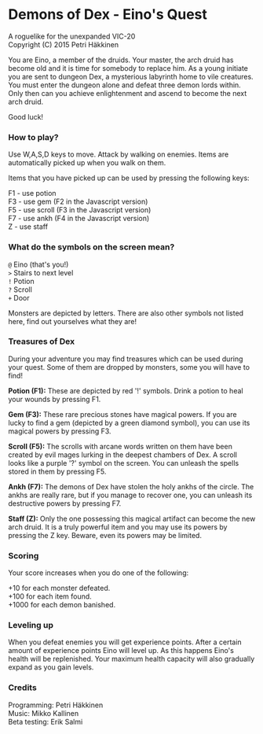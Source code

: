 # Demons of Dex - Eino's Quest

A roguelike for the unexpanded VIC-20  
Copyright (C) 2015 Petri Häkkinen

You are Eino, a member of the druids. Your master, the arch druid has become old and it is time for somebody to replace him. As a young initiate you are sent to dungeon Dex, a mysterious labyrinth home to vile creatures. You must enter the dungeon alone and defeat three demon lords within. Only then can you achieve enlightenment and ascend to become the next arch druid.

Good luck!

### How to play?

Use W,A,S,D keys to move. Attack by walking on enemies. Items are automatically picked up when you walk on them.

Items that you have picked up can be used by pressing the following keys:

F1 - use potion  
F3 - use gem (F2 in the Javascript version)  
F5 - use scroll (F3 in the Javascript version)  
F7 - use ankh (F4 in the Javascript version)  
Z  - use staff  

### What do the symbols on the screen mean?

```@```  Eino (that's you!)  
```>```  Stairs to next level  
```!```  Potion  
```?```  Scroll  
```+```  Door  

Monsters are depicted by letters. There are also other symbols not listed here, find out yourselves what they are!

### Treasures of Dex

During your adventure you may find treasures which can be used during your quest. Some of them are dropped by monsters, some you will have to find!

**Potion (F1):** These are depicted by red '!' symbols. Drink a potion to heal your wounds by pressing F1.

**Gem (F3):** These rare precious stones have magical powers. If you are lucky to find a gem (depicted by a green diamond symbol), you can use its magical powers by pressing F3.

**Scroll (F5):** The scrolls with arcane words written on them have been created by evil mages lurking in the deepest chambers of Dex. A scroll looks like a purple '?' symbol on the screen. You can unleash the spells stored in them by pressing F5.

**Ankh (F7):** The demons of Dex have stolen the holy ankhs of the circle. The ankhs are really rare, but if you manage to recover one, you can unleash its destructive powers by pressing F7.

**Staff (Z):** Only the one possessing this magical artifact can become the new arch druid. It is a truly powerful item and you may use its powers by pressing the Z key. Beware, even its powers may be limited.

### Scoring

Your score increases when you do one of the following:

+10 for each monster defeated.  
+100 for each item found.  
+1000 for each demon banished.  

### Leveling up

When you defeat enemies you will get experience points. After a certain amount of experience points Eino will level up. As this happens Eino's health will be replenished. Your maximum health capacity will also gradually expand as you gain levels.

### Credits

Programming: Petri Häkkinen  
Music: Mikko Kallinen  
Beta testing: Erik Salmi  
